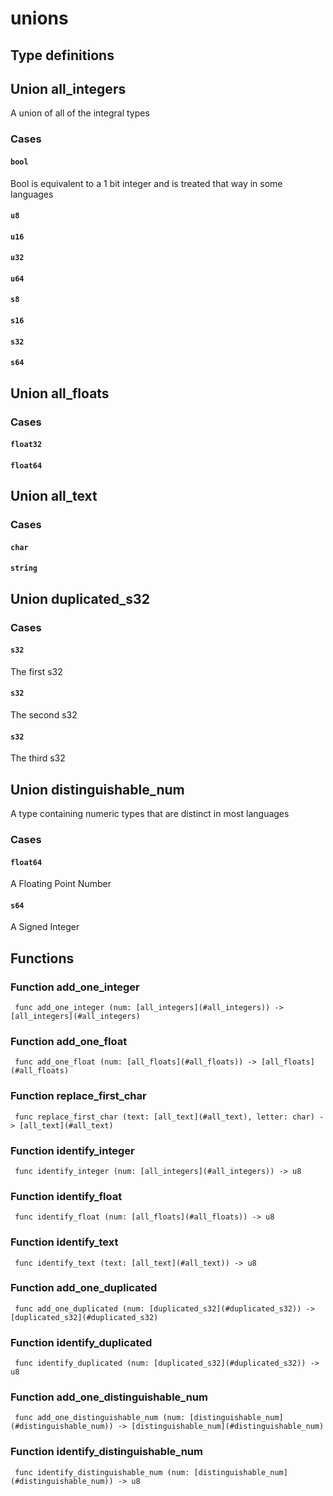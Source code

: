 # unions



## Type definitions

## Union all_integers

A union of all of the integral types

### Cases

#### `bool`
Bool is equivalent to a 1 bit integer
and is treated that way in some languages
#### `u8`

#### `u16`

#### `u32`

#### `u64`

#### `s8`

#### `s16`

#### `s32`

#### `s64`


## Union all_floats



### Cases

#### `float32`

#### `float64`


## Union all_text



### Cases

#### `char`

#### `string`


## Union duplicated_s32



### Cases

#### `s32`
The first s32
#### `s32`
The second s32
#### `s32`
The third s32

## Union distinguishable_num

A type containing numeric types that are distinct in most languages

### Cases

#### `float64`
A Floating Point Number
#### `s64`
A Signed Integer


## Functions

### Function add_one_integer

` func add_one_integer (num: [all_integers](#all_integers)) -> [all_integers](#all_integers)`


### Function add_one_float

` func add_one_float (num: [all_floats](#all_floats)) -> [all_floats](#all_floats)`


### Function replace_first_char

` func replace_first_char (text: [all_text](#all_text), letter: char) -> [all_text](#all_text)`


### Function identify_integer

` func identify_integer (num: [all_integers](#all_integers)) -> u8`


### Function identify_float

` func identify_float (num: [all_floats](#all_floats)) -> u8`


### Function identify_text

` func identify_text (text: [all_text](#all_text)) -> u8`


### Function add_one_duplicated

` func add_one_duplicated (num: [duplicated_s32](#duplicated_s32)) -> [duplicated_s32](#duplicated_s32)`


### Function identify_duplicated

` func identify_duplicated (num: [duplicated_s32](#duplicated_s32)) -> u8`


### Function add_one_distinguishable_num

` func add_one_distinguishable_num (num: [distinguishable_num](#distinguishable_num)) -> [distinguishable_num](#distinguishable_num)`


### Function identify_distinguishable_num

` func identify_distinguishable_num (num: [distinguishable_num](#distinguishable_num)) -> u8`

